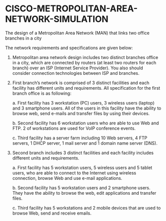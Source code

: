 # CISCO-METROPOLITAN-AREA-NETWORK-SIMULATION
The design of a Metropolitan Area Network (MAN) that links two office branches in a city

The network requirements and specifications are given below:


1. Metropolitan area network design includes two distinct branches office in a city, which are
connected by routers (at least two routers for each branch) over an ISP (Internet Service
Provider). You also should consider connection technologies between ISP and branches.


2. First branch’s network is comprised of 3 distinct facilities and each facility has different units
and requirements. All specification for the first branch office is as following:


    a. First facility has 3 workstation (PC) users, 3 wireless users (laptop) and 3 smartphone
    users. All of the users in this facility have the ability to browse web, send e-mails and
    transfer files by using their devices.
  

    b. Second facility has 6 workstation users who are able to use Web and FTP. 2 of
    workstations are used for VoIP conference events.


    c. Third facility has a server farm including 10 Web servers, 4 FTP servers, 1 DHCP
    server, 1 mail server and 1 domain name server (DNS).


3. Second branch includes 3 distinct facilities and each facility includes different units and
requirements.


    a. First facility has 5 workstation users, 5 wireless users and 5 tablet users, who are able
    to connect to the Internet using wireless connection, browse Web and use e-mail
    applications.


    b. Second facility has 5 workstation users and 2 smartphone users. They have the ability
    to browse the web, edit applications and transfer files.


    c. Third facility has 5 workstations and 2 mobile devices that are used to browse Web,
    send and receive emails.
